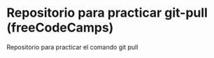 # Repositorio para practicar git-pull (freeCodeCamps)
Repositorio para practicar el comando git pull
